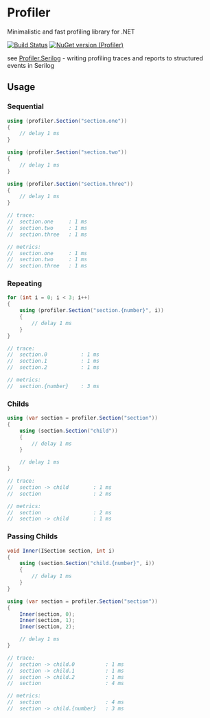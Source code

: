 # Profiler
Minimalistic and fast profiling library for .NET

[![Build Status](https://api.travis-ci.com/r-alekseev/Profiler.svg?token=6vyZfrof99dSqe746sJ2&branch=master)](https://travis-ci.com/r-alekseev/Profiler)
[![NuGet version (Profiler)](https://img.shields.io/nuget/v/Profiler.svg?style=flat)](https://www.nuget.org/packages/Profiler/)

see [Profiler.Serilog](https://github.com/r-alekseev/Profiler.Serilog) - writing profiling traces and reports to structured events in Serilog

## Usage

### Sequential

```csharp
using (profiler.Section("section.one"))
{
    // delay 1 ms
}

using (profiler.Section("section.two"))
{
    // delay 1 ms
}

using (profiler.Section("section.three"))
{
    // delay 1 ms
}

// trace:
//  section.one     : 1 ms
//  section.two     : 1 ms
//  section.three   : 1 ms

// metrics:
//  section.one     : 1 ms
//  section.two     : 1 ms
//  section.three   : 1 ms
```

### Repeating

```csharp
for (int i = 0; i < 3; i++)
{
    using (profiler.Section("section.{number}", i))
    {
        // delay 1 ms
    }
}

// trace:
//  section.0           : 1 ms
//  section.1           : 1 ms
//  section.2           : 1 ms

// metrics:
//  section.{number}    : 3 ms
```

### Childs

```csharp
using (var section = profiler.Section("section"))
{
    using (section.Section("child"))
    {
        // delay 1 ms
    }

    // delay 1 ms
}

// trace:
//  section -> child        : 1 ms
//  section                 : 2 ms

// metrics:
//  section                 : 2 ms
//  section -> child        : 1 ms
```

### Passing Childs

```csharp
void Inner(ISection section, int i)
{
    using (section.Section("child.{number}", i))
    {
        // delay 1 ms
    }
}

using (var section = profiler.Section("section"))
{
    Inner(section, 0);
    Inner(section, 1);
    Inner(section, 2);

    // delay 1 ms
}

// trace:
//  section -> child.0          : 1 ms
//  section -> child.1          : 1 ms
//  section -> child.2          : 1 ms
//  section                     : 4 ms

// metrics:
//  section                     : 4 ms
//  section -> child.{number}   : 3 ms
```

